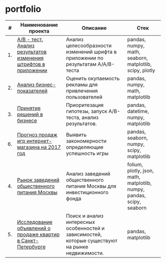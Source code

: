 # portfolio

| #    | Наименование проекта                | Описание                                                     | Стек                                                         |
| ---- | ------------------------------------------------------------ | ------------------------------------------------------------ | ------------------------------------------------------------ |
| 1.   | [A/B - тест. Анализ результатов изменения штрифтов в приложении](https://github.com/AV2077/projects/blob/ce7dc40472d952007961615006629a4dd7927a3c/AB_test/AB_test.ipynb) | Анализ целесообразности изменений шрифта в приложении по результатам A/A/B-теста | pandas, numpy, math, seaborn, matplotlib, scipy, plotly       |
| 2.   | [Анализ бизнес-показателей](https://github.com/AV2077/projects/blob/6115d2f67d1f80e87bbdb4b04828fed8d8066d45/business_performance_analysis/analysis_bp.ipynb) | Оценить окупаемость рекламы для привлечения пользователей | pandas, numpy, math, matplotlib |
| 3.   | [Принятие решений в бизнесе](https://github.com/AV2077/projects/blob/48c1c6f5439cfdfcdc208d6b3caf67063b7138a2/business_solutions/business_solutions.ipynb) | Приоритезация гипотезы, запуск A/B-теста, анализ результатов.              | pandas, datetime, numpy, matplotlib |
| 6.   | [Прогноз продаж игр интернет-магазина на 2017 год](https://github.com/AV2077/projects/blob/8b11106effd2cae6a6340baf8285110e7f1d5d43/games/games.ipynb) | Выявить закономерности определяющие успешность игры             | pandas, seaborn, numpy, scipy, matplotlib |
| 4.   | [Рынок заведений общественного питания Москвы](https://github.com/AV2077/projects/blob/48c1c6f5439cfdfcdc208d6b3caf67063b7138a2/business_solutions/business_solutions.ipynb) | Анализ заведений общественного питания Москвы для инвестиционного фонда              | folium, plotly, json, math, matplotlib, numpy, pandas, scipy, seaborn |
| 5.   | [Исследование объявлений о продаже квартир в Санкт-Петербурге](https://github.com/AV2077/projects/blob/b552469887a9535ce6c9d33cd61bc83eb0eda686/exp_analisys/exp_analysis.ipynb) | Поиск и анализ интересных особенностей и зависимостей, которые существуют на рынке недвижимости.              | pandas, matplotlib |
